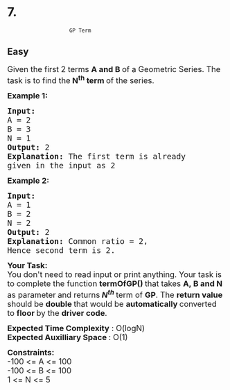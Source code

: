 # 7. 
                        GP Term
##  Easy 
<div class="problem-statement">
                <p></p><p><span style="font-size:18px">Given the first&nbsp;2 terms <strong>A and B </strong>of a Geometric&nbsp;Series. The task is to find the<strong> N<sup>th</sup> term </strong>of the series.</span></p>

<p><span style="font-size:18px"><strong>Example 1:</strong></span></p>

<pre><span style="font-size:18px"><strong>Input:
</strong>A = 2 
B = 3
N = 1
<strong>Output: </strong>2
<strong>Explanation: </strong>The first term is already
given in the input as 2</span></pre>

<p><span style="font-size:18px"><strong>Example 2:</strong></span></p>

<pre><span style="font-size:18px"><strong>Input:
</strong>A = 1
B = 2
N = 2
<strong>Output: </strong>2
<strong>Explanation: </strong>Common ratio = 2,
Hence second term is 2.</span></pre>

<p><span style="font-size:18px"><strong>Your Task:</strong><br>
You don't need to read input or print anything. Your task is to complete the function&nbsp;<strong>termOfGP()&nbsp;</strong>that takes <strong>A,&nbsp;B and N</strong> as parameter<strong> </strong>and returns<strong> </strong><strong><em>N<sup>th</sup></em> </strong>term of <strong>GP</strong>. The <strong>return value </strong>should be <strong>double </strong>that would be <strong>automatically </strong>converted to <strong>floor </strong>by the <strong>driver code</strong>.</span></p>

<p><span style="font-size:18px"><strong>Expected Time Complexity</strong> : O(logN)<br>
<strong>Expected Auxilliary Space </strong>: O(1)</span></p>

<p><span style="font-size:18px"><strong>Constraints:</strong><br>
-100 &lt;= A &lt;= 100<br>
-100 &lt;= B &lt;= 100<br>
1 &lt;= N &lt;= 5</span></p>
 <p></p>
            </div>